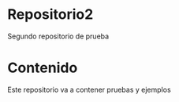 # Repositorio2
Segundo repositorio de prueba

# Contenido
Este repositorio va a contener pruebas y ejemplos
